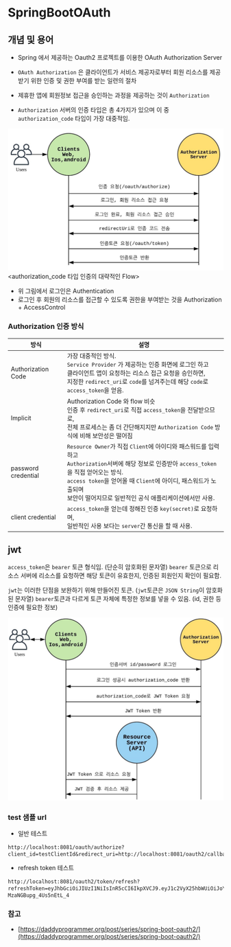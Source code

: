 # SpringBootOAuth



## 개념 및 용어

- Spring 에서 제공하는 Oauth2 프로젝트를 이용한 OAuth Authorization Server
- `OAuth Authorization` 은 클라이언트가 서비스 제공자로부터 회원 리소스를 제공받기 위한 인증 및 권한 부여를 받는 일련의 절차
- 제휴한 앱에 회원정보 접근을 승인하는 과정을 제공하는 것이 `Authorization`

- `Authorization` 서버의 인증 타입은 총 4가지가 있으며 이 중 `authorization_code` 타입이 가장 대중적임.

![SpringSecurity-oauth2](readme_imgs/SpringSecurity-oauth2.png)
<authorization_code 타입 인증의 대략적인 Flow>

- 위 그림에서 로그인은 Authentication
- 로그인 후 회원의 리소스를 접근할 수 있도록 권한을 부여받는 것을 Authorization + AccessControl 



### Authorization 인증 방식

| 방식 | 설명 |
| ---- | ---- |
| Authorization Code | 가장 대중적인 방식.<br />`Service Provider` 가 제공하는 인증 화면에 로그인 하고<br />클라이언트 앱이 요청하는 리소스 접근 요청을 승인하면, <br />지정한 `redirect_uri`로 `code`를 넘겨주는데 해당 `code`로 `access_token`을 얻음. |
| Implicit | Authorization Code 와 flow 비슷<br />인증 후 `redirect_uri`로 직접 `access_token`을 전달받으므로,<br />전체 프로세스는 좀 더 간단해지지만 `Authorization Code` 방식에 비해 보안성은 떨어짐 |
| password credential | `Resource Owner`가 직접 `Client`에 아이디와 패스워드를 입력하고<br />`Authorization`서버에 해당 정보로 인증받아 `access_token`을 직접 얻어오는 방식.<br />`access token`을 얻어올 때 `Client`에 아이디, 패스워드가 노출되며<br />보안이 떨어지므로 일반적인 공식 애플리케이션에서만 사용. |
| client credential | `access_token`을 얻는데 정해진 인증 `key(secret)`로 요청하며,<br />일반적인 사용 보다는 `server`간 통신을 할 때 사용. |



## jwt

`access_token`은 `bearer` 토큰 형식임. (단순히 암호화된 문자열)
`bearer` 토큰으로 리소스 서버에 리소스를 요청하면 해당 토큰이 유효한지, 인증된 회원인지 확인이 필요함.

`jwt`는 이러한 단점을 보완하기 위해 만들어진 토큰. (`jwt`토큰은 `JSON String`이 암호화된 문자열)
`bearer`토큰과 다르게 토큰 자체에 특정한 정보를 넣을 수 있음. (id, 권한 등 인증에 필요한 정보)

![SpringSecurity-oauth2-jwt](readme_imgs/SpringSecurity-oauth2-jwt.png)



### test 샘플 url

- 일반 테스트

```
http://localhost:8081/oauth/authorize?client_id=testClientId&redirect_uri=http://localhost:8081/oauth2/callback&response_type=code&scope=read
```

- refresh token 테스트

```
http://localhost:8081/oauth2/token/refresh?refreshToken=eyJhbGciOiJIUzI1NiIsInR5cCI6IkpXVCJ9.eyJ1c2VyX25hbWUiOiJoYXBweWRhZGR5QGdtYWlsLmNvbSIsInNjb3BlIjpbInJlYWQiXSwiYXRpIjoiOTkxMDExNjktZmVjYS00NWUxLTliZTgtYmZjYzZiYjM0Yjg4IiwiZXhwIjoxNTU2MTQ1NDUyLCJhdXRob3JpdGllcyI6WyJST0xFX1VTRVIiXSwianRpIjoiODZhMDliYjctMzA2NS00NGQ5LWIxYjEtNWJlOGFlMjdlOWZkIiwiY2xpZW50X2lkIjoidGVzdENsaWVudElkIn0.fL51VTaLMHEf89Ao41nUrW-MzaNGBupg_4Us5nEtL_4
```

### 참고
- [https://daddyprogrammer.org/post/series/spring-boot-oauth2/](https://daddyprogrammer.org/post/series/spring-boot-oauth2/)
